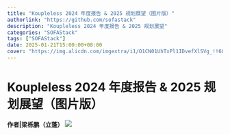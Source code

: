 ```yaml
---
title: "Koupleless 2024 年度报告 & 2025 规划展望（图片版）"
authorlink: "https://github.com/sofastack"
description: "Koupleless 2024 年度报告 & 2025 规划展望"
categories: "SOFAStack"
tags: ["SOFAStack"]
date: 2025-01-21T15:00:00+08:00
cover: "https://img.alicdn.com/imgextra/i1/O1CN01UhTxPl1IDvefXlSVg_!!6000000000860-0-tps-1215-521.jpg"
---
```


# Koupleless 2024 年度报告 & 2025 规划展望（图片版）

**作者|梁栎鹏（立蓬）**
![](https://img.alicdn.com/imgextra/i1/O1CN01XPgLOT1KExmSnlP70_!!6000000001133-0-tps-1080-4627.jpg) 

